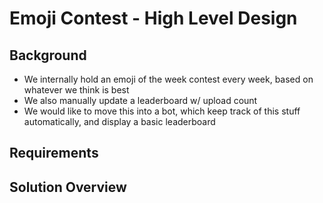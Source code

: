 # Emoji Contest - High Level Design

## Background

- We internally hold an emoji of the week contest every week, based on whatever we think is best
- We also manually update a leaderboard w/ upload count
- We would like to move this into a bot, which keep track of this stuff automatically, and display a basic leaderboard

## Requirements


## Solution Overview
